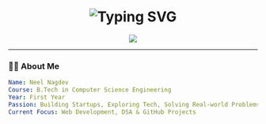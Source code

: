 <!-- Profile README for NEEL NAGDEV -->

<h1 align="center">
  <img src="https://readme-typing-svg.herokuapp.com?font=Fira+Code&size=32&duration=2000&pause=1000&color=000000&center=true&vCenter=true&width=435&lines=NEEL+NAGDEV" alt="Typing SVG" />
</h1>

<div align="center">
  <img src="https://readme-typing-svg.demolab.com/?lines=Hey+there!+I'm+Neel+👋;1st+Year+B.Tech+CSE+Student;Tech+Enthusiast+🚀;Aspiring+Startup+Founder+💼&font=Fira+Code&center=true&width=500&height=45&color=444444" />
</div>

---

### 🧑‍💻 About Me

```yaml
Name: Neel Nagdev
Course: B.Tech in Computer Science Engineering
Year: First Year
Passion: Building Startups, Exploring Tech, Solving Real-world Problems
Current Focus: Web Development, DSA & GitHub Projects

